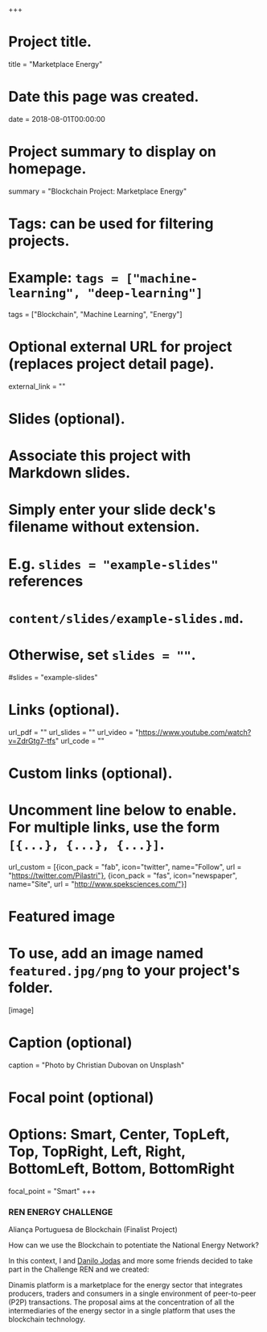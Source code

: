 +++
# Project title.
title = "Marketplace Energy"

# Date this page was created.
date = 2018-08-01T00:00:00

# Project summary to display on homepage.
summary = "Blockchain Project: Marketplace Energy"

# Tags: can be used for filtering projects.
# Example: `tags = ["machine-learning", "deep-learning"]`
tags = ["Blockchain", "Machine Learning", "Energy"]

# Optional external URL for project (replaces project detail page).
external_link = ""

# Slides (optional).
#   Associate this project with Markdown slides.
#   Simply enter your slide deck's filename without extension.
#   E.g. `slides = "example-slides"` references 
#   `content/slides/example-slides.md`.
#   Otherwise, set `slides = ""`.
#slides = "example-slides"

# Links (optional).
url_pdf = ""
url_slides = ""
url_video = "https://www.youtube.com/watch?v=ZdrGtg7-tfs"
url_code = ""

# Custom links (optional).
#   Uncomment line below to enable. For multiple links, use the form `[{...}, {...}, {...}]`.
url_custom = [{icon_pack = "fab", icon="twitter", name="Follow", url = "https://twitter.com/Pilastri"}, {icon_pack = "fas", icon="newspaper", name="Site", url = "http://www.speksciences.com/"}]


# Featured image
# To use, add an image named `featured.jpg/png` to your project's folder. 
[image]
  # Caption (optional)
  caption = "Photo by Christian Dubovan on Unsplash"
  
  # Focal point (optional)
  # Options: Smart, Center, TopLeft, Top, TopRight, Left, Right, BottomLeft, Bottom, BottomRight
  focal_point = "Smart"
+++
### REN ENERGY CHALLENGE 

Aliança Portuguesa de Blockchain (Finalist Project)

How can we use the Blockchain to potentiate the National Energy Network?

In this context, I and [Danilo Jodas](https://www.linkedin.com/in/danilo-jodas/) and more some friends decided to take part in the Challenge REN and we created:

Dinamis platform is a marketplace for the energy sector that integrates producers, traders and consumers in a single environment of peer-to-peer (P2P) transactions. The proposal aims at the concentration of all the intermediaries of the energy sector in a single platform that uses the blockchain technology.
